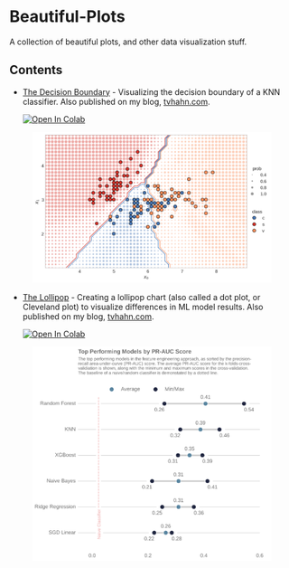 # Beautiful-Plots
A collection of beautiful plots, and other data visualization stuff.



## Contents


   * [The Decision Boundary](https://github.com/tvhahn/Beautiful-Plots/tree/master/Decision%20Boundary) - Visualizing the decision boundary of a KNN classifier. Also published on my blog, [tvhahn.com](https://www.tvhahn.com/posts/beautiful-plots-decision-boundary/). 

      [![Open In Colab](https://colab.research.google.com/assets/colab-badge.svg)](https://colab.research.google.com/github/tvhahn/Beautiful-Plots/blob/master/Decision%20Boundary/decision-boundary.ipynb)

<div style="text-align: left; ">
<figure>
       <img src="./Decision Boundary/img/knn.png" alt="knn decision boundary plot" style="background:none; border:none; box-shadow:none; text-align:center" width="500px"/>
</figure>
</div>


* [The Lollipop](https://github.com/tvhahn/Beautiful-Plots/tree/master/Lollipop) - Creating a lollipop chart (also called a dot plot, or Cleveland plot) to visualize differences in ML model results. Also published on my blog, [tvhahn.com](https://www.tvhahn.com/posts/beautiful-plots-lollipop/). 
  
  [![Open In Colab](https://colab.research.google.com/assets/colab-badge.svg)](https://colab.research.google.com/github/tvhahn/Beautiful-Plots/blob/master/Lollipop/lollipop.ipynb)

<div style="text-align: left; ">
<figure>
       <img src="./Lollipop/img/beautiful_lollipop.png" alt="knn decision boundary plot" style="background:none; border:none; box-shadow:none; text-align:center" width="500px"/>
</figure>
 </div>

